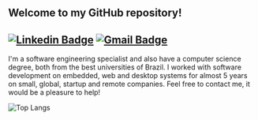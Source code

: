## Welcome to my GitHub repository!
[![Linkedin Badge](https://img.shields.io/badge/-mazoti-blue?style=flat-square&logo=Linkedin&logoColor=white&link=https://www.linkedin.com/in/mazoti/)](https://www.linkedin.com/in/mazoti/)
[![Gmail Badge](https://img.shields.io/badge/-mazoti@gmail.com-c14438?style=flat-square&logo=Gmail&logoColor=white&link=mailto:mazoti@gmail.com)](mailto:mazoti@gmail.com)
---

I'm a software engineering specialist and also have a computer science degree, both from the best universities of Brazil. I worked with software development on embedded, web and desktop systems for almost 5 years on small, global, startup and remote companies. Feel free to contact me, it would be a pleasure to help!

![Top Langs](https://github-readme-stats.vercel.app/api/top-langs/?username=mazoti&hide=TeX&layout=compact)
